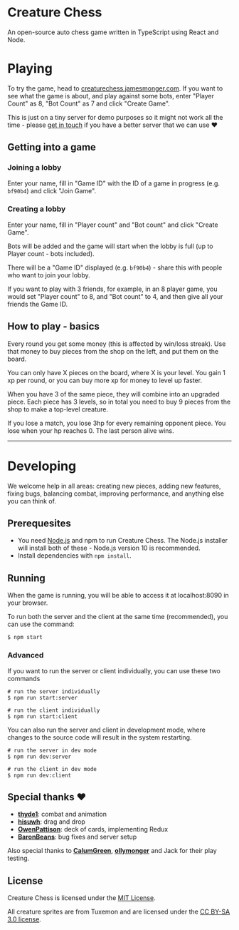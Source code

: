 # Creature Chess

An open-source auto chess game written in TypeScript using React and Node.

# Playing

To try the game, head to [creaturechess.jamesmonger.com](http://creaturechess.jamesmonger.com). If you want to see what the game is about, and play against some bots, enter "Player Count" as 8, "Bot Count" as 7 and click "Create Game".

This is just on a tiny server for demo purposes so it might not work all the time - please [get in touch](mailto:jameskmonger@hotmail.co.uk) if you have a better server that we can use :heart:

## Getting into a game

### Joining a lobby

Enter your name, fill in "Game ID" with the ID of a game in progress (e.g. `bf90b4`) and click "Join Game".

### Creating a lobby

Enter your name, fill in "Player count" and "Bot count" and click "Create Game".

Bots will be added and the game will start when the lobby is full (up to Player count - bots included).

There will be a "Game ID" displayed (e.g. `bf90b4`) - share this with people who want to join your lobby.

If you want to play with 3 friends, for example, in an 8 player game, you would set "Player count" to 8, and "Bot count" to 4, and then give all your friends the Game ID.

## How to play - basics

Every round you get some money (this is affected by win/loss streak). Use that money to buy pieces from the shop on the left, and put them on the board.

You can only have X pieces on the board, where X is your level. You gain 1 xp per round, or you can buy more xp for money to level up faster.

When you have 3 of the same piece, they will combine into an upgraded piece. Each piece has 3 levels, so in total you need to buy 9 pieces from the shop to make a top-level creature.

If you lose a match, you lose 3hp for every remaining opponent piece. You lose when your hp reaches 0. The last person alive wins.

---

# Developing

We welcome help in all areas: creating new pieces, adding new features, fixing bugs, balancing combat, improving performance, and anything else you can think of.

## Prerequesites

- You need [Node.js](https://nodejs.org/en/) and npm to run Creature Chess. The Node.js installer will install both of these - Node.js version 10 is recommended.
- Install dependencies with `npm install`.

## Running

When the game is running, you will be able to access it at localhost:8090 in your browser.

To run both the server and the client at the same time (recommended), you can use the command:

```shell
$ npm start
```

### Advanced

If you want to run the server or client individually, you can use these two commands

```shell
# run the server individually
$ npm run start:server

# run the client individually
$ npm run start:client
```

You can also run the server and client in development mode, where changes to the source code will result in the system restarting.

```shell
# run the server in dev mode
$ npm run dev:server

# run the client in dev mode
$ npm run dev:client
```

## Special thanks :heart:

- **[thyde1](https://github.com/thyde1)**: combat and animation
- **[hisuwh](https://github.com/hisuwh)**: drag and drop
- **[OwenPattison](https://github.com/OwenPattison)**: deck of cards, implementing Redux
- **[BaronBeans](https://github.com/BaronBeans)**: bug fixes and server setup

Also special thanks to **[CalumGreen](https://github.com/CalumGreen)**, **[ollymonger](https://github.com/ollymonger)** and Jack for their play testing.

## License

Creature Chess is licensed under the [MIT License](LICENSE).

All creature sprites are from Tuxemon and are licensed under the [CC BY-SA 3.0 license](https://creativecommons.org/licenses/by-sa/3.0/).
